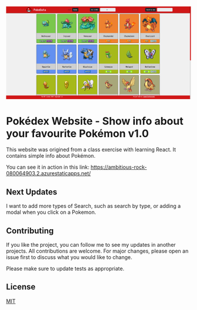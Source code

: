 ![Figure 1-1](https://github.com/jaumeollerfernandez/PokedexWebsite/blob/main/Pokedex-Website/src/assets/readme_img2.png?raw=true)
# Pokédex Website - Show info about your favourite Pokémon v1.0

This website was origined from a class exercise with learning React. It contains simple info about Pokémon. 

You can see it in action in this link: https://ambitious-rock-080064903.2.azurestaticapps.net/

## Next Updates

I want to add more types of Search, such as search by type, or adding a modal when you click on a Pokemon.

## Contributing

If you like the project, you can follow me to see my updates in another projects. All contributions are welcome. For major changes, please open an issue first
to discuss what you would like to change.
 
Please make sure to update tests as appropriate.

## License

[MIT](https://choosealicense.com/licenses/mit/)
